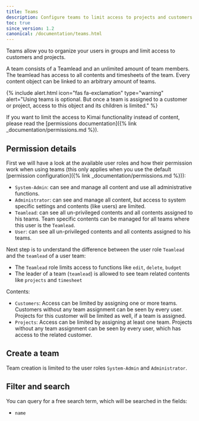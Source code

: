 ```yaml
---
title: Teams
description: Configure teams to limit access to projects and customers 
toc: true
since_version: 1.2
canonical: /documentation/teams.html
---
```


Teams allow you to organize your users in groups and limit access to customers and projects.

A team consists of a Teamlead and an unlimited amount of team members. The teamlead has access to all contents and timesheets of the team. 
Every content object can be linked to an arbitrary amount of teams.

{% include alert.html icon="fas fa-exclamation" type="warning" alert="Using teams is optional. But once a team is assigned to a customer or project, access to this object and its children is limited." %}

If you want to limit the access to Kimai functionality instead of content, 
please read the [permissions documentation]({% link _documentation/permissions.md %}).

## Permission details

First we will have a look at the available user roles and how their permission work when using teams (this only applies when you use the default [permission configuration]({% link _documentation/permissions.md %})):

- `System-Admin`: can see and manage all content and use all administrative functions.
- `Administrator`: can see and manage all content, but access to system specific settings and contents (like users) are limited. 
- `Teamlead`: can see all un-privileged contents and all contents assigned to his teams. Team specific contents can be managed for all teams where this user is the `Teamlead`. 
- `User`: can see all un-privileged contents and all contents assigned to his teams.

Next step is to understand the difference between the user role `Teamlead` and the `teamlead` of a user team:

- The `Teamlead` role limits access to functions like `edit`, `delete`, `budget`
- The leader of a team (`teamlead`) is allowed to see team related contents like `projects` and `timesheet` 

Contents:

- `Customers`: Access can be limited by assigning one or more teams. Customers without any team assignment can be seen by every user. Projects for this customer will be limited as well, if a team is assigned. 
- `Projects`: Access can be limited by assigning at least one team. Projects without any team assignment can be seen by every user, which has access to the related customer.

## Create a team

Team creation is limited to the user roles `System-Admin` and `Administrator`.

## Filter and search 

You can query for a free search term, which will be searched in the fields:
- `name`
